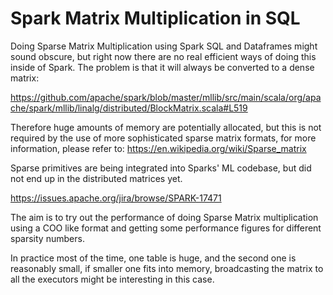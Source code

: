 # Spark Matrix Multiplication in SQL

Doing Sparse Matrix Multiplication using Spark SQL and Dataframes might sound obscure, but right now there are 
no real efficient ways of doing this inside of Spark. The problem is that it will always be converted to a 
dense matrix:

https://github.com/apache/spark/blob/master/mllib/src/main/scala/org/apache/spark/mllib/linalg/distributed/BlockMatrix.scala#L519

Therefore huge amounts of memory are potentially allocated, but this is not required by the use of more sophisticated
sparse matrix formats, for more information, please refer to: https://en.wikipedia.org/wiki/Sparse_matrix

Sparse primitives are being integrated into Sparks' ML codebase, but did not end up in the distributed matrices yet.

https://issues.apache.org/jira/browse/SPARK-17471

The aim is to try out the performance of doing Sparse Matrix multiplication using a COO like format and
getting some performance figures for different sparsity numbers.

In practice most of the time, one table is huge, and the second one is reasonably small, if smaller one fits
into memory, broadcasting the matrix to all the executors might be interesting in this case.